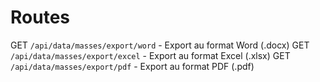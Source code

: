 # Routes

GET `/api/data/masses/export/word` - Export au format Word (.docx)
GET `/api/data/masses/export/excel` - Export au format Excel (.xlsx)
GET `/api/data/masses/export/pdf` - Export au format PDF (.pdf)
